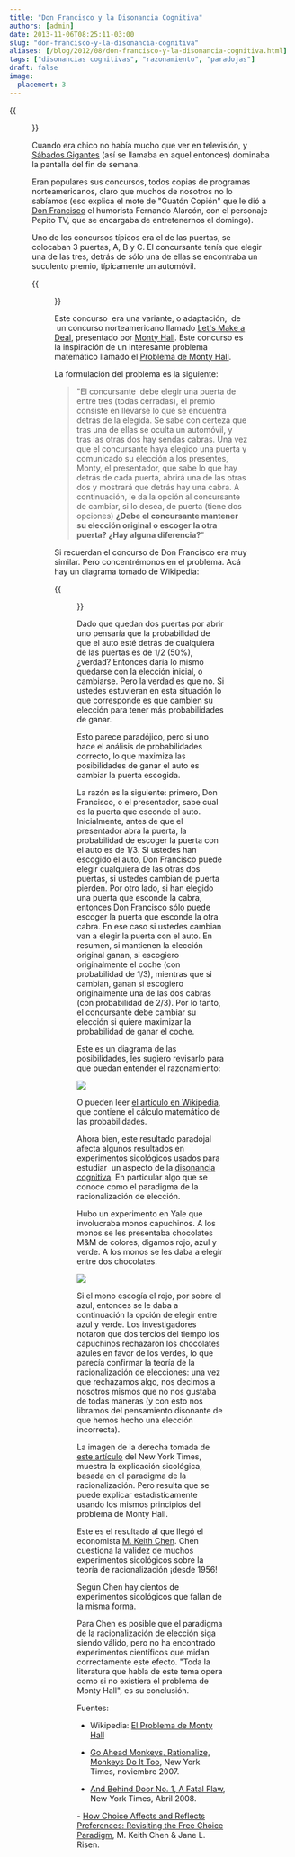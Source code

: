 ```yaml
---
title: "Don Francisco y la Disonancia Cognitiva"
authors: [admin]
date: 2013-11-06T08:25:11-03:00
slug: "don-francisco-y-la-disonancia-cognitiva"
aliases: [/blog/2012/08/don-francisco-y-la-disonancia-cognitiva.html]
tags: ["disonancias cognitivas", "razonamiento", "paradojas"]
draft: false
image:
  placement: 3
---
```


{{<figure src="DonFrancisco.jpg" caption="Don Francisco">}}

Cuando era chico no había mucho que ver en televisión, y [Sábados
Gigantes](http://es.wikipedia.org/wiki/S%C3%A1bado_gigante) (así se
llamaba en aquel entonces) dominaba la pantalla del fin de semana.

Eran populares sus concursos, todos copias de programas norteamericanos,
claro que muchos de nosotros no lo sabíamos (eso explica el mote de
\"Guatón Copión\" que le dió a [Don
Francisco](http://es.wikipedia.org/wiki/Don_Francisco) el humorista
Fernando Alarcón, con el personaje Pepito TV, que se encargaba de
entretenernos el domingo).

Uno de los concursos típicos era el de las puertas, se colocaban 3
puertas, A, B y C. El concursante tenía que elegir una de las tres,
detrás de sólo una de ellas se encontraba un suculento premio,
típicamente un automóvil.

{{<figure src="MontyHall.jpg" caption=" Monty Hall, famoso presentador de concursos norteamericano de la década de 1960.">}}

Este concurso  era una variante, o adaptación,  de  un concurso
norteamericano llamado [Let\'s Make a
Deal](http://en.wikipedia.org/wiki/Let%27s_Make_a_Deal), presentado por
[Monty Hall](http://en.wikipedia.org/wiki/Monty_Hall). Este concurso es
la inspiración de un interesante problema matemático llamado el
[Problema de Monty
Hall](http://es.wikipedia.org/wiki/Problema_de_Monty_Hall).

La formulación del problema es la siguiente:

> "El concursante  debe elegir una puerta de entre tres (todas
> cerradas), el premio consiste en llevarse lo que se encuentra detrás
> de la elegida. Se sabe con certeza que tras una de ellas se oculta un
> automóvil, y tras las otras dos hay sendas cabras. Una vez que el
> concursante haya elegido una puerta y comunicado su elección a los
> presentes, Monty, el presentador, que sabe lo que hay detrás de cada
> puerta, abrirá una de las otras dos y mostrará que detrás hay una
> cabra. A continuación, le da la opción al concursante de cambiar, si
> lo desea, de puerta (tiene dos opciones) **¿Debe el concursante
> mantener su elección original o escoger la otra puerta? ¿Hay alguna
> diferencia?**"

Si recuerdan el concurso de Don Francisco era muy similar. Pero
concentrémonos en el problema. Acá hay un diagrama tomado de Wikipedia:

{{<figure src="MontyOpenDoor.png" caption="La situación después de que el presentador ha abierto la puerta">}}

Dado que quedan dos puertas por abrir uno pensaría que la probabilidad
de que el auto esté detrás de cualquiera de las puertas es de 1/2 (50%),
¿verdad? Entonces daría lo mismo quedarse con la elección inicial, o
cambiarse. Pero la verdad es que no. Si ustedes estuvieran en esta
situación lo que corresponde es que cambien su elección para tener más
probabilidades de ganar.

Esto parece paradójico, pero si uno hace el análisis de probabilidades
correcto, lo que maximiza las posibilidades de ganar el auto es cambiar
la puerta escogida.

La razón es la siguiente: primero, Don Francisco, o el presentador, sabe
cual es la puerta que esconde el auto. Inicialmente, antes de que el
presentador abra la puerta, la probabilidad de escoger la puerta con el
auto es de 1/3. Si ustedes han escogido el auto, Don Francisco puede
elegir cualquiera de las otras dos puertas, si ustedes cambian de puerta
pierden. Por otro lado, si han elegido una puerta que esconde la cabra,
entonces Don Francisco sólo puede escoger la puerta que esconde la otra
cabra. En ese caso si ustedes cambian van a elegir la puerta con el
auto. En resumen, si mantienen la elección original ganan, si escogiero
originalmente el coche (con probabilidad de 1/3), mientras que si
cambian, ganan si escogiero originalmente una de las dos cabras (con
probabilidad de 2/3). Por lo tanto, el concursante debe cambiar su
elección si quiere maximizar la probabilidad de ganar el coche.

Este es un diagrama de las posibilidades, les sugiero revisarlo para que
puedan entender el razonamiento:

![](VariantesMontyHall.png)

O pueden leer [el artículo en
Wikipedia](http://es.wikipedia.org/wiki/Problema_de_Monty_Hall), que
contiene el cálculo matemático de las probabilidades.

Ahora bien, este resultado paradojal afecta algunos resultados en
experimentos sicológicos usados para estudiar  un aspecto de la
[disonancia cognitiva](http://es.wikipedia.org/wiki/Disonancia_cognitiva). En
particular algo que se conoce como el paradigma de la racionalización de
elección.

Hubo un experimento en Yale que involucraba monos capuchinos. A los
monos se les presentaba chocolates M&M de colores, digamos rojo, azul y
verde. A los monos se les daba a elegir entre dos chocolates.

![](experimento.gif)

Si el mono escogía el rojo, por sobre el azul, entonces se le daba a
continuación la opción de elegir entre azul y verde. Los investigadores
notaron que dos tercios del tiempo los capuchinos rechazaron los
chocolates azules en favor de los verdes, lo que parecía confirmar la
teoría de la racionalización de elecciones: una vez que rechazamos algo,
nos decimos a nosotros mismos que no nos gustaba de todas maneras (y con
esto nos libramos del pensamiento disonante de que hemos hecho una
elección incorrecta).

La imagen de la derecha tomada de [este
artículo](http://www.nytimes.com/2008/04/08/science/08tier.html?_r=1)
del New York Times, muestra la explicación sicológica, basada en el
paradigma de la racionalización. Pero resulta que se puede explicar
estadísticamente usando los mismos principios del problema de Monty
Hall.

Este es el resultado al que llegó el economista [M. Keith
Chen](http://faculty.som.yale.edu/keithchen/). Chen cuestiona la validez
de muchos experimentos sicológicos sobre la teoría de racionalización
¡desde 1956!

Según Chen hay cientos de experimentos sicológicos que fallan de la
misma forma.

Para Chen es posible que el paradigma de la racionalización de elección
siga siendo válido, pero no ha encontrado experimentos científicos que
midan correctamente este efecto. \"Toda la literatura que habla de este
tema opera como si no existiera el problema de Monty Hall\", es su
conclusión.

Fuentes:

- Wikipedia: [El Problema de Monty Hall](http://es.wikipedia.org/wiki/Problema_de_Monty_Hall)

- [Go Ahead Monkeys, Rationalize, Monkeys Do It Too](http://www.nytimes.com/2007/11/06/science/06tier.html?ref=science), New York Times, noviembre 2007.

- [And Behind Door No. 1, A Fatal Flaw](http://www.nytimes.com/2008/04/08/science/08tier.html?_r=1), New York Times, Abril 2008.

- [How Choice Affects and Reflects Preferences: Revisiting the Free Choice Paradigm](https://www.ncbi.nlm.nih.gov/pubmed/20658837), M. Keith Chen & Jane L. Risen.
